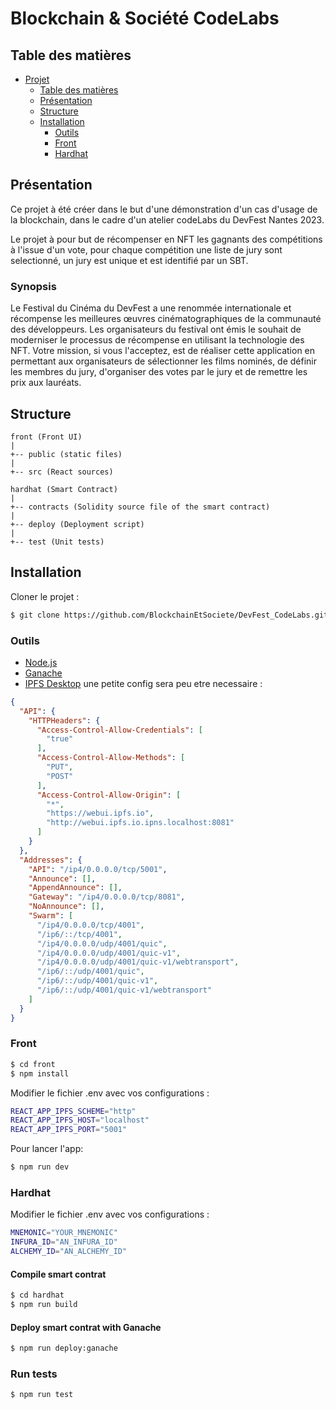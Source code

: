 # Blockchain & Société CodeLabs

## Table des matières
- [Projet](#blockchain--société-codelabs)
  - [Table des matières](#table-des-matières)
  - [Présentation](#presentation)
  - [Structure](#structure)
  - [Installation](#installation)
    - [Outils](#outils)
    - [Front](#front)
    - [Hardhat](#hardhat)

<a name="presentation"></a>
## Présentation
Ce projet à été créer dans le but d'une démonstration d'un cas d'usage de la blockchain,
dans le cadre d'un atelier codeLabs du DevFest Nantes 2023.

Le projet à pour but de récompenser en NFT les gagnants des compétitions à l'issue d'un vote, 
pour chaque compétition une liste de jury sont selectionné, un jury est unique et est identifié 
par un SBT.

### Synopsis
Le Festival du Cinéma du DevFest a une renommée internationale et récompense les meilleures œuvres cinématographiques de la communauté des développeurs.
Les organisateurs du festival ont émis le souhait de moderniser le processus de récompense en utilisant la technologie des NFT. Votre mission,
si vous l'acceptez, est de réaliser cette application en permettant aux organisateurs de sélectionner les films nominés,
de définir les membres du jury, d'organiser des votes par le jury et de remettre les prix aux lauréats.

<a name="structure"></a>
## Structure
```
front (Front UI)
|
+-- public (static files)
|
+-- src (React sources)

hardhat (Smart Contract)
|
+-- contracts (Solidity source file of the smart contract)
|
+-- deploy (Deployment script)
|
+-- test (Unit tests)
```

<a name="installation"></a>
## Installation
Cloner le projet :
```bash 
$ git clone https://github.com/BlockchainEtSociete/DevFest_CodeLabs.git
```

<a name="outils"></a>
### Outils
- [Node.js](https://nodejs.org/fr/download)
- [Ganache](https://trufflesuite.com/ganache/)
- [IPFS Desktop](https://docs.ipfs.tech/install/ipfs-desktop/)
une petite config sera peu etre necessaire :
```json
{
  "API": {
    "HTTPHeaders": {
      "Access-Control-Allow-Credentials": [
        "true"
      ],
      "Access-Control-Allow-Methods": [
        "PUT",
        "POST"
      ],
      "Access-Control-Allow-Origin": [
        "*",
        "https://webui.ipfs.io",
        "http://webui.ipfs.io.ipns.localhost:8081"
      ]
    }
  },
  "Addresses": {
    "API": "/ip4/0.0.0.0/tcp/5001",
    "Announce": [],
    "AppendAnnounce": [],
    "Gateway": "/ip4/0.0.0.0/tcp/8081",
    "NoAnnounce": [],
    "Swarm": [
      "/ip4/0.0.0.0/tcp/4001",
      "/ip6/::/tcp/4001",
      "/ip4/0.0.0.0/udp/4001/quic",
      "/ip4/0.0.0.0/udp/4001/quic-v1",
      "/ip4/0.0.0.0/udp/4001/quic-v1/webtransport",
      "/ip6/::/udp/4001/quic",
      "/ip6/::/udp/4001/quic-v1",
      "/ip6/::/udp/4001/quic-v1/webtransport"
    ]
  }
}
```

<a name="front"></a>
### Front
```bash 
$ cd front
$ npm install
```
Modifier le fichier .env avec vos configurations :
```bash
REACT_APP_IPFS_SCHEME="http"
REACT_APP_IPFS_HOST="localhost"
REACT_APP_IPFS_PORT="5001"
```
Pour lancer l'app:
```bash 
$ npm run dev
```

<a name="hardhat"></a>
### Hardhat

Modifier le fichier .env avec vos configurations :
```bash
MNEMONIC="YOUR_MNEMONIC"
INFURA_ID="AN_INFURA_ID"
ALCHEMY_ID="AN_ALCHEMY_ID"
```

#### Compile smart contrat
```bash
$ cd hardhat
$ npm run build
```

#### Deploy smart contrat with Ganache
```bash
$ npm run deploy:ganache
```

### Run tests
```bash
$ npm run test
```
